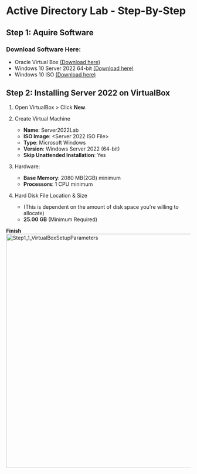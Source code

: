 # Active Directory Lab - Step-By-Step 



## Step 1: Aquire Software

### Download Software Here:

* Oracle Virtual Box [(Download here)](https://www.virtualbox.org/)
* Windows 10 Server 2022 64-bit [(Download here)](https://www.microsoft.com/en-us/evalcenter/download-windows-server-2022)
* Windows 10 ISO [(Download here)](https://www.microsoft.com/en-us/software-download/windows10)

## Step 2: Installing Server 2022 on VirtualBox

1. Open VirtualBox > Click **New**.
2. Create Virtual Machine
    * **Name**: Server2022Lab
    * **ISO Image**: <Server 2022 ISO File>
    * **Type**: Microsoft Windows
    * **Version**: Windows Server 2022 (64-bit)
    * **Skip Unattended Installation**: Yes

3. Hardware:
   * **Base Memory**: 2080 MB(2GB) minimum
   * **Processors**: 1 CPU minimum

4. Hard Disk File Location & Size
   * (This is dependent on the amount of disk space you're willing to allocate)
   * **25.00 GB** (Minimum Required)

**Finish**
<img width="941" height="637" alt="Step1_1_VirtualBoxSetupParameters" src="https://github.com/user-attachments/assets/3c94c95a-e437-434f-96e1-ac617bee901f" />








